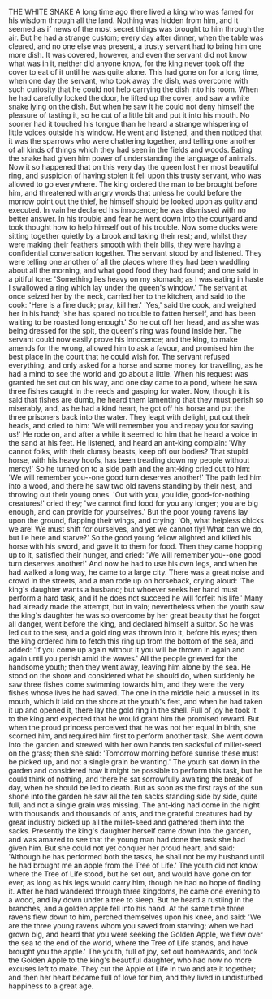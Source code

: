 THE WHITE SNAKE
A
long
time
ago
there
lived
a
king
who
was
famed
for
his
wisdom
through
all
the
land.
Nothing
was
hidden
from
him,
and
it
seemed
as
if
news
of
the
most
secret
things
was
brought
to
him
through
the
air.
But
he
had
a
strange
custom;
every
day
after
dinner,
when
the
table
was
cleared,
and
no
one
else
was
present,
a
trusty
servant
had
to
bring
him
one
more
dish.
It
was
covered,
however,
and
even
the
servant
did
not
know
what
was
in
it,
neither
did
anyone
know,
for
the
king
never
took
off
the
cover
to
eat
of
it
until
he
was
quite
alone.
This
had
gone
on
for
a
long
time,
when
one
day
the
servant,
who
took
away
the
dish,
was
overcome
with
such
curiosity
that
he
could
not
help
carrying
the
dish
into
his
room.
When
he
had
carefully
locked
the
door,
he
lifted
up
the
cover,
and
saw
a
white
snake
lying
on
the
dish.
But
when
he
saw
it
he
could
not
deny
himself
the
pleasure
of
tasting
it,
so
he
cut
of
a
little
bit
and
put
it
into
his
mouth.
No
sooner
had
it
touched
his
tongue
than
he
heard
a
strange
whispering
of
little
voices
outside
his
window.
He
went
and
listened,
and
then
noticed
that
it
was
the
sparrows
who
were
chattering
together,
and
telling
one
another
of
all
kinds
of
things
which
they
had
seen
in
the
fields
and
woods.
Eating
the
snake
had
given
him
power
of
understanding
the
language
of
animals.
Now
it
so
happened
that
on
this
very
day
the
queen
lost
her
most
beautiful
ring,
and
suspicion
of
having
stolen
it
fell
upon
this
trusty
servant,
who
was
allowed
to
go
everywhere.
The
king
ordered
the
man
to
be
brought
before
him,
and
threatened
with
angry
words
that
unless
he
could
before
the
morrow
point
out
the
thief,
he
himself
should
be
looked
upon
as
guilty
and
executed.
In
vain
he
declared
his
innocence;
he
was
dismissed
with
no
better
answer.
In
his
trouble
and
fear
he
went
down
into
the
courtyard
and
took
thought
how
to
help
himself
out
of
his
trouble.
Now
some
ducks
were
sitting
together
quietly
by
a
brook
and
taking
their
rest;
and,
whilst
they
were
making
their
feathers
smooth
with
their
bills,
they
were
having
a
confidential
conversation
together.
The
servant
stood
by
and
listened.
They
were
telling
one
another
of
all
the
places
where
they
had
been
waddling
about
all
the
morning,
and
what
good
food
they
had
found;
and
one
said
in
a
pitiful
tone:
'Something
lies
heavy
on
my
stomach;
as
I
was
eating
in
haste
I
swallowed
a
ring
which
lay
under
the
queen's
window.'
The
servant
at
once
seized
her
by
the
neck,
carried
her
to
the
kitchen,
and
said
to
the
cook:
'Here
is
a
fine
duck;
pray,
kill
her.'
'Yes,'
said
the
cook,
and
weighed
her
in
his
hand;
'she
has
spared
no
trouble
to
fatten
herself,
and
has
been
waiting
to
be
roasted
long
enough.'
So
he
cut
off
her
head,
and
as
she
was
being
dressed
for
the
spit,
the
queen's
ring
was
found
inside
her.
The
servant
could
now
easily
prove
his
innocence;
and
the
king,
to
make
amends
for
the
wrong,
allowed
him
to
ask
a
favour,
and
promised
him
the
best
place
in
the
court
that
he
could
wish
for.
The
servant
refused
everything,
and
only
asked
for
a
horse
and
some
money
for
travelling,
as
he
had
a
mind
to
see
the
world
and
go
about
a
little.
When
his
request
was
granted
he
set
out
on
his
way,
and
one
day
came
to
a
pond,
where
he
saw
three
fishes
caught
in
the
reeds
and
gasping
for
water.
Now,
though
it
is
said
that
fishes
are
dumb,
he
heard
them
lamenting
that
they
must
perish
so
miserably,
and,
as
he
had
a
kind
heart,
he
got
off
his
horse
and
put
the
three
prisoners
back
into
the
water.
They
leapt
with
delight,
put
out
their
heads,
and
cried
to
him:
'We
will
remember
you
and
repay
you
for
saving
us!'
He
rode
on,
and
after
a
while
it
seemed
to
him
that
he
heard
a
voice
in
the
sand
at
his
feet.
He
listened,
and
heard
an
ant-king
complain:
'Why
cannot
folks,
with
their
clumsy
beasts,
keep
off
our
bodies?
That
stupid
horse,
with
his
heavy
hoofs,
has
been
treading
down
my
people
without
mercy!'
So
he
turned
on
to
a
side
path
and
the
ant-king
cried
out
to
him:
'We
will
remember
you--one
good
turn
deserves
another!'
The
path
led
him
into
a
wood,
and
there
he
saw
two
old
ravens
standing
by
their
nest,
and
throwing
out
their
young
ones.
'Out
with
you,
you
idle,
good-for-nothing
creatures!'
cried
they;
'we
cannot
find
food
for
you
any
longer;
you
are
big
enough,
and
can
provide
for
yourselves.'
But
the
poor
young
ravens
lay
upon
the
ground,
flapping
their
wings,
and
crying:
'Oh,
what
helpless
chicks
we
are!
We
must
shift
for
ourselves,
and
yet
we
cannot
fly!
What
can
we
do,
but
lie
here
and
starve?'
So
the
good
young
fellow
alighted
and
killed
his
horse
with
his
sword,
and
gave
it
to
them
for
food.
Then
they
came
hopping
up
to
it,
satisfied
their
hunger,
and
cried:
'We
will
remember
you--one
good
turn
deserves
another!'
And
now
he
had
to
use
his
own
legs,
and
when
he
had
walked
a
long
way,
he
came
to
a
large
city.
There
was
a
great
noise
and
crowd
in
the
streets,
and
a
man
rode
up
on
horseback,
crying
aloud:
'The
king's
daughter
wants
a
husband;
but
whoever
seeks
her
hand
must
perform
a
hard
task,
and
if
he
does
not
succeed
he
will
forfeit
his
life.'
Many
had
already
made
the
attempt,
but
in
vain;
nevertheless
when
the
youth
saw
the
king's
daughter
he
was
so
overcome
by
her
great
beauty
that
he
forgot
all
danger,
went
before
the
king,
and
declared
himself
a
suitor.
So
he
was
led
out
to
the
sea,
and
a
gold
ring
was
thrown
into
it,
before
his
eyes;
then
the
king
ordered
him
to
fetch
this
ring
up
from
the
bottom
of
the
sea,
and
added:
'If
you
come
up
again
without
it
you
will
be
thrown
in
again
and
again
until
you
perish
amid
the
waves.'
All
the
people
grieved
for
the
handsome
youth;
then
they
went
away,
leaving
him
alone
by
the
sea.
He
stood
on
the
shore
and
considered
what
he
should
do,
when
suddenly
he
saw
three
fishes
come
swimming
towards
him,
and
they
were
the
very
fishes
whose
lives
he
had
saved.
The
one
in
the
middle
held
a
mussel
in
its
mouth,
which
it
laid
on
the
shore
at
the
youth's
feet,
and
when
he
had
taken
it
up
and
opened
it,
there
lay
the
gold
ring
in
the
shell.
Full
of
joy
he
took
it
to
the
king
and
expected
that
he
would
grant
him
the
promised
reward.
But
when
the
proud
princess
perceived
that
he
was
not
her
equal
in
birth,
she
scorned
him,
and
required
him
first
to
perform
another
task.
She
went
down
into
the
garden
and
strewed
with
her
own
hands
ten
sacksful
of
millet-seed
on
the
grass;
then
she
said:
'Tomorrow
morning
before
sunrise
these
must
be
picked
up,
and
not
a
single
grain
be
wanting.'
The
youth
sat
down
in
the
garden
and
considered
how
it
might
be
possible
to
perform
this
task,
but
he
could
think
of
nothing,
and
there
he
sat
sorrowfully
awaiting
the
break
of
day,
when
he
should
be
led
to
death.
But
as
soon
as
the
first
rays
of
the
sun
shone
into
the
garden
he
saw
all
the
ten
sacks
standing
side
by
side,
quite
full,
and
not
a
single
grain
was
missing.
The
ant-king
had
come
in
the
night
with
thousands
and
thousands
of
ants,
and
the
grateful
creatures
had
by
great
industry
picked
up
all
the
millet-seed
and
gathered
them
into
the
sacks.
Presently
the
king's
daughter
herself
came
down
into
the
garden,
and
was
amazed
to
see
that
the
young
man
had
done
the
task
she
had
given
him.
But
she
could
not
yet
conquer
her
proud
heart,
and
said:
'Although
he
has
performed
both
the
tasks,
he
shall
not
be
my
husband
until
he
had
brought
me
an
apple
from
the
Tree
of
Life.'
The
youth
did
not
know
where
the
Tree
of
Life
stood,
but
he
set
out,
and
would
have
gone
on
for
ever,
as
long
as
his
legs
would
carry
him,
though
he
had
no
hope
of
finding
it.
After
he
had
wandered
through
three
kingdoms,
he
came
one
evening
to
a
wood,
and
lay
down
under
a
tree
to
sleep.
But
he
heard
a
rustling
in
the
branches,
and
a
golden
apple
fell
into
his
hand.
At
the
same
time
three
ravens
flew
down
to
him,
perched
themselves
upon
his
knee,
and
said:
'We
are
the
three
young
ravens
whom
you
saved
from
starving;
when
we
had
grown
big,
and
heard
that
you
were
seeking
the
Golden
Apple,
we
flew
over
the
sea
to
the
end
of
the
world,
where
the
Tree
of
Life
stands,
and
have
brought
you
the
apple.'
The
youth,
full
of
joy,
set
out
homewards,
and
took
the
Golden
Apple
to
the
king's
beautiful
daughter,
who
had
now
no
more
excuses
left
to
make.
They
cut
the
Apple
of
Life
in
two
and
ate
it
together;
and
then
her
heart
became
full
of
love
for
him,
and
they
lived
in
undisturbed
happiness
to
a
great
age.
